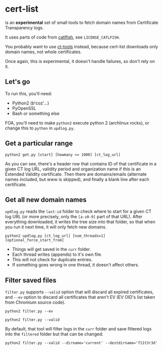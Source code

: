 # cert-list
is an **experimental** set of small tools to fetch domain names from Certificate Transparency logs.

It uses parts of code from [catlfish](https://git.nordu.net/catlfish.git), see `LICENSE_CATLFISH`.

You probably want to use [ct-tools](https://github.com/tomrittervg/ct-tools) instead, because cert-list downloads only domain names, not whole certificates.

Once again, this is experimental, it doesn't handle failures, so don't rely on it.

## Let's go

To run this, you'll need:
* Python2 (b'coz'...)
* PyOpenSSL
* Bash or something else

FOA, you'll need to make `python2` execute python 2 (archlinux rocks), or change this to `python` in `updlog.py`.

## Get a particular range

```
python2 get.py [start] [howmany <= 1000] [ct_log_url]
```

As you can see, there's a header row that contains ID of that certificate in a given CT log URL, validity period and organization name if this is an Extended Validity certificate.
Then there are domains/emails (alternate names included, but www is skipped), and finally a blank line after each certificate.

## Get all new domain names 

`updlog.py` reads the `last-id` folder to check where to start for a given CT log URL (or more precisely, only the `[a-z0-9]` part of that URL). After everything downloaded, it writes the tree size into that folder, so that when you run it next time, it will only fetch new domains.

```
python2 updlog.py [ct_log_url] [num_threads=1] [optional_force_start_from]
```

* Things will get saved in the `curr` folder.
* Each thread writes (appends) to it's own file.
* This will not check for duplicate entries.
* If something goes wrong in one thread, it doesn't affect others.

## Filter saved files

`filter.py` supports `--valid` option that will discard all expired certificates, and `--ev` option to discard all certificates that aren't EV (EV OID's list taken from Chromium source code).

```
python2 filter.py --ev
```
```
python2 filter.py --valid
```

By default, that tool will filter logs in the `curr` folder and save filtered logs into the `filtered` folder but that can be changed:
```
python2 filter.py --valid --dirname='current' --destdirname='f11t3r3d'
```